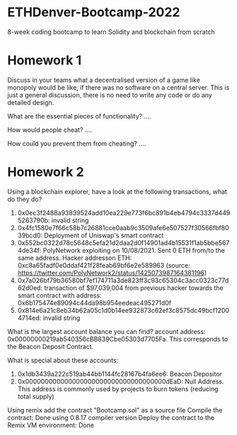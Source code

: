 # ETHDenver-Bootcamp-2022
8-week coding bootcamp to learn Solidity and blockchain from scratch


# Homework 1

Discuss in your teams what a decentralised version of a game like monopoly would be like,
if there was no software on a central server. This is just a general discussion, there is no need to write any code or do any detailed
design.

What are the essential pieces of functionality? 
....

How would people cheat?
....

How could you prevent them from cheating?
....


# Homework 2

Using a blockchain explorer, have a look at the following transactions, what do they do?
1. 0x0ec3f2488a93839524add10ea229e773f6bc891b4eb4794c3337d4495263790b: invalid string
2. 0x4fc1580e7f66c58b7c26881cce0aab9c3509afe6e507527f30566fbf8039bcd0: Deployment of Uniswap's smart contract
3. 0x552bc0322d78c5648c5efa21d2daa2d0f14901ad4b15531f1ab5bbe5674de34f: PolyNetwork exploiting on 10/08/2021. Sent 0 ETH from/to the same address.
   Hacker addresson ETH: 0xc8a65fadf0e0ddaf421f28feab69bf6e2e589963
   (source: https://twitter.com/PolyNetwork2/status/1425073987164381196)
4. 0x7a026bf79b36580bf7ef174711a3de823ff3c93c65304c3acc0323c77d62d0ed: transaction of $97,039,004 from previous hacker towards
   the smart contract with address: 0x6b175474e89094c44da98b954eedeac495271d0f
5. 0x814e6a21c8eb34b62a05c1d0b14ee932873c62ef3c8575dc49bcf12004714ed: invalid string

What is the largest account balance you can find?
account address: 0x00000000219ab540356cBB839Cbe05303d7705Fa. This corresponds to the Beacon Deposit Contract.
 
What is special about these accounts:
1. 0x1db3439a222c519ab44bb1144fc28167b4fa6ee6: Beacon Depositor
2. 0x000000000000000000000000000000000000dEaD: Null Address. This address is commonly used by projects to burn tokens (reducing total supply)
 
Using remix add the contract "Bootcamp.sol" as a source file
Compile the contract: Done using 0.8.17 compiler version
Deploy the contract to the Remix VM environment: Done

